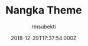 ---
layout: JamstackTheme
title: Nangka Theme
github: https://github.com/rmsubekti/nangka
demo: https://rmsubekti.github.io/nangka
author: rmsubekti
ssg: Jekyll
date: 2018-12-29T17:37:54.000Z
description: 'nangka-jekyll-theme #rmsu'
stale: false
---